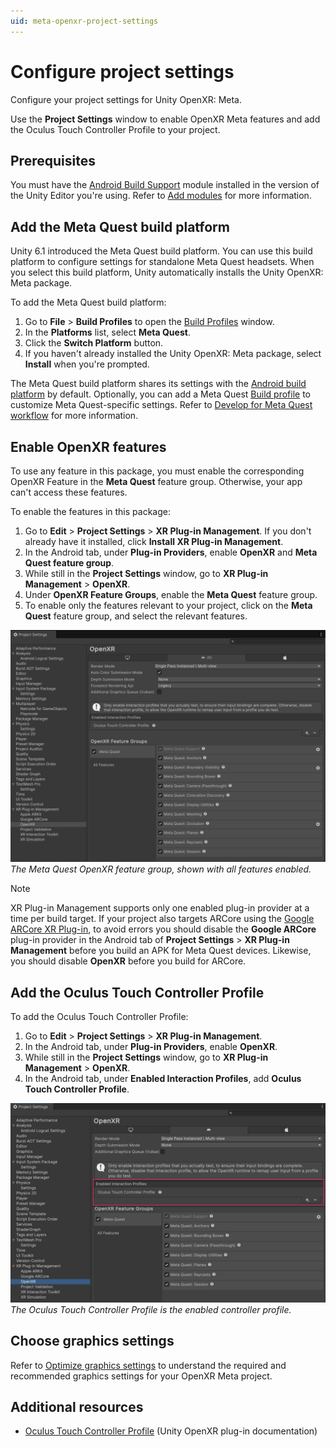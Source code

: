 ```yaml
---
uid: meta-openxr-project-settings
---
```

# Configure project settings

Configure your project settings for Unity OpenXR: Meta.

Use the **Project Settings** window to enable OpenXR Meta features and add the Oculus Touch Controller Profile to your project.

## Prerequisites

You must have the [Android Build Support](xref:um-android-install-dependencies) module installed in the version of the Unity Editor you're using. Refer to [Add modules](https://docs.unity3d.com/hub/manual/AddModules.html) for more information.

<a id="build-platform"></a>

## Add the Meta Quest build platform

Unity 6.1 introduced the Meta Quest build platform. You can use this build platform to configure settings for standalone Meta Quest headsets. When you select this build platform, Unity automatically installs the Unity OpenXR: Meta package.

To add the Meta Quest build platform:

1. Go to **File** &gt; **Build Profiles** to open the [Build Profiles](xref:um-build-profiles-reference) window.
1. In the **Platforms** list, select **Meta Quest**.
1. Click the **Switch Platform** button.
1. If you haven't already installed the Unity OpenXR: Meta package, select **Install** when you're prompted.

The Meta Quest build platform shares its settings with the [Android build platform](xref:um-android-build-settings) by default. Optionally, you can add a Meta Quest [Build profile](xref:um-build-profiles) to customize Meta Quest-specific settings. Refer to [Develop for Meta Quest workflow](xref:um-xr-meta-quest-develop) for more information.

<a id="enable-openxr-features"></a>

## Enable OpenXR features

To use any feature in this package, you must enable the corresponding OpenXR Feature in the **Meta Quest** feature group. Otherwise, your app can't access these features.

To enable the features in this package:

1. Go to **Edit** &gt; **Project Settings** &gt; **XR Plug-in Management**. If you don't already have it installed, click **Install XR Plug-in Management**.
2. In the Android tab, under **Plug-in Providers**, enable **OpenXR** and **Meta Quest feature group**.
3. While still in the **Project Settings** window, go to **XR Plug-in Management** &gt; **OpenXR**.
4. Under **OpenXR Feature Groups**, enable the **Meta Quest** feature group.
5. To enable only the features relevant to your project, click on the **Meta Quest** feature group, and select the relevant features.

![Unity's Project Settings window is open to XR Plug-in Management &gt; OpenXR, showing a list of enabled features in the Meta Quest feature group](../images/openxr-features-all.png)<br/>*The Meta Quest OpenXR feature group, shown with all features enabled.*

> [!NOTE]
> XR Plug-in Management supports only one enabled plug-in provider at a time per build target. If your project also targets ARCore using the [Google ARCore XR Plug-in](https://docs.unity3d.com/Packages/com.unity.xr.arcore@6.0), to avoid errors you should disable the **Google ARCore** plug-in provider in the Android tab of **Project Settings** &gt; **XR Plug-in Management** before you build an APK for Meta Quest devices. Likewise, you should disable **OpenXR** before you build for ARCore.

## Add the Oculus Touch Controller Profile

To add the Oculus Touch Controller Profile:

1. Go to **Edit** &gt; **Project Settings** &gt; **XR Plug-in Management**.
2. In the Android tab, under **Plug-in Providers**, enable **OpenXR**.
3. While still in the **Project Settings** window, go to **XR Plug-in Management** &gt; **OpenXR**.
4. In the Android tab, under **Enabled Interaction Profiles**, add **Oculus Touch Controller Profile**.

![Unity's Project Settings window is open to XR Plug-in Management > OpenXR. The Enabled Controller Profile contains the Oculus Touch Controller Profile.](../images/oculus-controller-profile.png)<br/>*The Oculus Touch Controller Profile is the enabled controller profile.*

## Choose graphics settings

Refer to [Optimize graphics settings](xref:meta-openxr-graphics-settings) to understand the required and recommended graphics settings for your OpenXR Meta project.

## Additional resources

* [Oculus Touch Controller Profile](xref:openxr-oculus-touch-controller-profile) (Unity OpenXR plug-in documentation)

